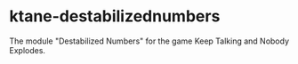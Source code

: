 # ktane-destabilizednumbers
The module "Destabilized Numbers" for the game Keep Talking and Nobody Explodes.
